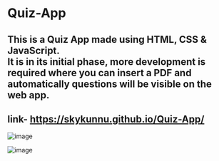 # Quiz-App

This is a Quiz App made using HTML, CSS & JavaScript.<br>
It is in its initial phase, more development is required where you can insert a PDF and automatically questions will be visible on the web app.
--------------------------------------------------------------------------------------------------------------------------------------------
link- https://skykunnu.github.io/Quiz-App/
--------------------------------------------------------------------------------------------------------------------------------------------
![image](https://github.com/skykunnu/Quiz-App/assets/73191595/dcfffd55-e508-4a89-9ff1-e776933e2c53)

![image](https://github.com/skykunnu/Quiz-App/assets/73191595/ef398511-3c34-485c-a1cd-57fada46e248)

